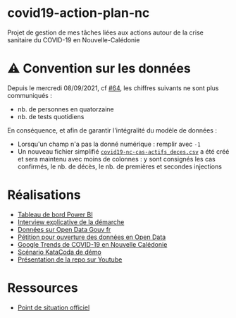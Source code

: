 # covid19-action-plan-nc

Projet de gestion de mes tâches liées aux actions autour de la crise sanitaire du COVID-19 en Nouvelle-Calédonie

# ⚠️ Convention sur les données

Depuis le mercredi 08/09/2021, cf [#64](https://github.com/adriens/covid19-action-plan-nc/issues/64), les
chiffres suivants ne sont plus communiqués :

- nb. de personnes en quatorzaine
- nb. de tests quotidiens

En conséquence, et afin de garantir l'intégralité du modèle de données :

- Lorsqu'un champ n'a pas la donné numérique : remplir avec `-1`
- Un nouveau fichier simplifié [`covid19-nc-cas-actifs_deces.csv`](https://github.com/adriens/covid19-action-plan-nc/blob/master/data/covid19-nc-cas-actifs_deces.csv) a été créé et sera maintenu avec moins de colonnes : y sont consignés les cas confirmés, le nb. de décès, le nb. de premières et secondes injections


# Réalisations

- [Tableau de bord Power BI](http://covid19nc.schorgen.com/)
- [Interview explicative de la démarche](https://youtu.be/JIPZhDaanck)
- [Données sur Open Data Gouv fr](https://www.data.gouv.fr/fr/datasets/covid19-nouvelle-caledonie/)
- [Pétition pour ouverture des données en Open Data](http://chng.it/qhsd5bbKdm)
- [Google Trends de COVID-19 en Nouvelle Calédonie](https://trends.google.com/trends/explore?q=coronavirus&geo=NC#TIMESERIES)
- [Scénario KataCoda de démo](https://www.katacoda.com/devops-labs/courses/postgresql/covid-psql)
- [Présentation de la repo sur Youtube](https://youtu.be/mf82Ya-LqTE)

# Ressources

- [Point de situation officiel](https://gouv.nc/coronavirus)

